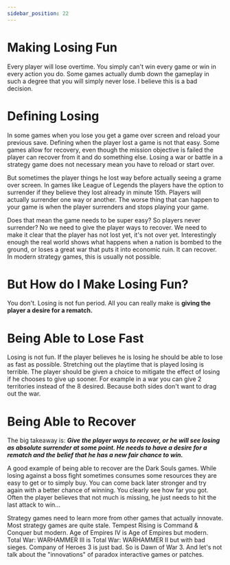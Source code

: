 ```yaml
---
sidebar_position: 22
---
```


# Making Losing Fun

Every player will lose overtime. You simply can't win every game or win in every action you do. Some games actually dumb down the gameplay in such a degree that you will simply never lose. I believe this is a bad decision.

# Defining Losing

In some games when you lose you get a game over screen and reload your previous save. Defining when the player lost a game is not that easy. Some games allow for recovery, even though the mission objective is failed the player can recover from it and do something else. Losing a war or battle in a strategy game does not necessary mean you have to reload or start over.

But sometimes the player things he lost way before actually seeing a grame over screen. In games like League of Legends the players have the option to surrender if they believe they lost already in minute 15th. Players will actually surrender one way or another. The worse thing that can happen to your game is when the player surrenders and stops playing your game.

Does that mean the game needs to be super easy? So players never surrender? No we need to give the player ways to recover. We need to make it clear that the player has not lost yet, it's not over yet. Interestingly enough the real world shows what happens when a nation is bombed to the ground, or loses a great war that puts it into economic ruin. It can recover. In modern strategy games, this is usually not possible.

# But How do I Make Losing Fun?

You don't. Losing is not fun period. All you can really make is **giving the player a desire for a rematch.**

# Being Able to Lose Fast

Losing is not fun. If the player believes he is losing he should be able to lose as fast as possible. Stretching out the playtime that is played losing is terrible. The player should be given a choice to mitigate the effect of losing if he chooses to give up sooner. For example in a war you can give 2 territories instead of the 8 desired. Because both sides don't want to drag out the war.

# Being Able to Recover

The big takeaway is: **_Give the player ways to recover, or he will see losing as absolute surrender at some point. He needs to have a desire for a rematch and the belief that he has a new fair chance to win._**

A good example of being able to recover are the Dark Souls games. While losing against a boss fight sometimes consumes some resources they are easy to get or to simply buy. You can come back later stronger and try again with a better chance of winning. You clearly see how far you got. Often the player believes that not much is missing, he just needs to hit the last attack to win...

Strategy games need to learn more from other games that actually innovate. Most strategy games are quite stale. Tempest Rising
is Command & Conquer but modern. Age of Empires IV is Age of Empires but modern. Total War: WARHAMMER III is Total War: WARHAMMER II but with bad sieges. Company of Heroes 3 is just bad. So is Dawn of War 3. And let's not talk about the "innovations" of paradox interactive games or patches.
